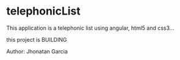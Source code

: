 # telephonicList

This application is a telephonic list using angular, html5 and css3... 


this project is BUILDING


Author: Jhonatan Garcia

